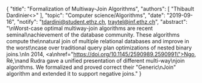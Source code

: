 {
    "title": "Formalization of Multiway-Join Algorithms",
    "authors": [
        "Thibault Dardinier<>"
    ],
    "topic": "Computer science/Algorithms",
    "date": "2019-09-16",
    "notify": "tdardini@student.ethz.ch, traytel@inf.ethz.ch",
    "abstract": "\nWorst-case optimal multiway-join algorithms are recent seminal\nachievement of the database community. These algorithms compute the\nnatural join of multiple relational databases and improve in the worst\ncase over traditional query plan optimizations of nested binary joins.\nIn 2014, <a\nhref=\"https://doi.org/10.1145/2590989.2590991\">Ngo, Ré,\nand Rudra</a> gave a unified presentation of different multi-way\njoin algorithms. We formalized and proved correct their \"Generic\nJoin\" algorithm and extended it to support negative joins."
}